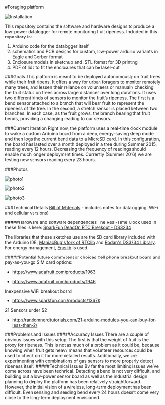 #Foraging platform

![Installation](https://cloud.githubusercontent.com/assets/16662/16592091/fc493396-42ac-11e6-9078-3b756eb5492a.png)

This repository contains the software and hardware designs to produce a low-power datalogger for remote monitoring fruit ripeness. Included in this repository is:

1. Arduino code for the datalogger itself
2. schematics and PCB designs for custom, low-power arduino variants in  Eagle and Gerber format
3. Enclosure models in sketchup and .STL format for 3D printing
4. PDF of lids to fit the enclosures that can be laser-cut

###Goals
This platform is meant to be deployed autonomously on fruit trees while their fruit ripens. It offers a way for urban foragers to monitor remotely many trees, and lessen their reliance on volunteers or manually checking the fruit status on trees across large distances over long durations. It uses two different kinds of sensors to monitor the fruit’s ripeness. The first is a bend sensor attached to a branch that will bear fruit to represent the ripeness of the tree. In the second, a stretch sensor is placed between two branches. In each case, as the fruit grows, the branch bearing that fruit bends, providing a changing reading to our sensors.

###Current Iteration
Right now, the platform uses a real-time clock module to wake a custom Arduino board from a deep, energy-saving sleep mode and then logs the current bend data to a MicroSD card. In this configuration, the board has lasted over a month deployed in a tree during Summer 2015, reading every 12 hours. Decreasing the frequency of readings should enable much longer deployment times. Currently (Summer 2016) we are testing new sensors reading every 23 hours.

###Photos

![photo1](https://cloud.githubusercontent.com/assets/16662/16592089/fc46bf3a-42ac-11e6-8d8d-63cc52290c31.png)

![photo2](https://cloud.githubusercontent.com/assets/16662/16592088/fc459880-42ac-11e6-8457-b8b0ef2db25a.png)

![photo3](https://cloud.githubusercontent.com/assets/16662/16592088/fc459880-42ac-11e6-8457-b8b0ef2db25a.png)

###Technical Details
[Bill of Materials](https://docs.google.com/spreadsheets/d/1Vs3_GVGOHFVuYa3o1AHFbKYVgtYUHnmqFQ5do5olbm8/edit#gid=990807043) - includes notes for datalogging, WiFi and cellular versions)

#####Hardware and software dependencies
The Real-Time Clock used in these files is here: [SparkFun DeadOn RTC Breakout - DS3234](https://www.sparkfun.com/products/10160)

The libraries that these sketches use are the SD card library included with the Arduino IDE, [ManiacBug's fork of RTClib](https://github.com/maniacbug/RTClib) and [Rodan's DS3234 Library](https://github.com/rodan/ds3234). For energy management, [Enerlib](http://playground.arduino.cc/Code/Enerlib) is used.

#####Potential future comm/sensor choices
Cell phone breakout board and pay-as-you-go SIM card options:

* https://www.adafruit.com/products/1963

* https://www.adafruit.com/products/1946

Inexpensive WiFi breakout board

* https://www.sparkfun.com/products/13678

21 Sensors under $2

* http://randomnerdtutorials.com/21-arduino-modules-you-can-buy-for-less-than-2/

###Problems and Issues
#####Accuracy Issues
There are a couple of obvious issues with this setup. The first is that the weight of fruit is the proxy for ripeness. This is not as much of a problem as it could be, because knowing when fruit gets heavy means that volunteer resources could be used to check on it for more detailed results. Additionally, we are experimenting with combinations of gas sensors to more properly detect ripeness itself.
#####Technical Issues
By far the most limiting issues we’ve come across have been technical. Detecting a bend is not very difficult, and building out a low-power sensor board as well as the industrial design planning to deploy the platform has been relatively straightforward. However, the initial vision of a wireless, long-term deployment has been difficult. Even sensing and sending bend every 24 hours doesn’t come very close to the long-term deployment envisioned.